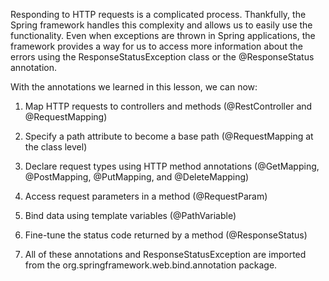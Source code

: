 Responding to HTTP requests is a complicated process. Thankfully, the Spring framework handles this complexity and allows us to easily use the functionality. Even when exceptions are thrown in Spring applications, the framework provides a way for us to access more information about the errors using the ResponseStatusException class or the @ResponseStatus annotation.

With the annotations we learned in this lesson, we can now:

1. Map HTTP requests to controllers and methods (@RestController and @RequestMapping)


2. Specify a path attribute to become a base path (@RequestMapping at the class level)


3. Declare request types using HTTP method annotations (@GetMapping, @PostMapping, @PutMapping, and @DeleteMapping)


4. Access request parameters in a method (@RequestParam)


5. Bind data using template variables (@PathVariable)


6. Fine-tune the status code returned by a method (@ResponseStatus)


7. All of these annotations and ResponseStatusException are imported from the org.springframework.web.bind.annotation package.